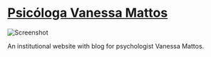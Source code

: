# [Psicóloga Vanessa Mattos](http://www.vanessamattos.com.br/)
![Screenshot](https://i.imgur.com/En8lTGU.png)

An institutional website with blog for psychologist Vanessa Mattos.
